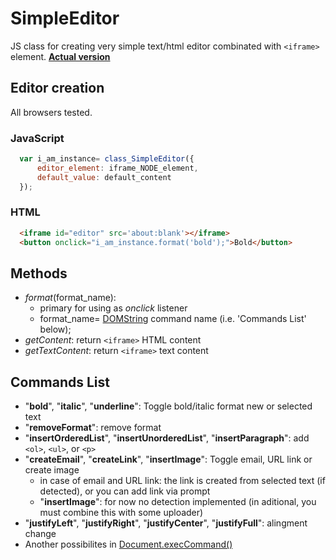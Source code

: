 # SimpleEditor
JS class for creating very simple text/html editor combinated with ```<iframe>``` element.
**[Actual version](https://github.com/jaandrle/SimpleEditor/releases/tag/v0.3-rc)**
## Editor creation
All browsers tested.
### JavaScript
  ```javascript
    var i_am_instance= class_SimpleEditor({
        editor_element: iframe_NODE_element,
        default_value: default_content
    });
  ```

### HTML
  ```html
    <iframe id="editor" src='about:blank'></iframe>
    <button onclick="i_am_instance.format('bold');">Bold</button>
```

## Methods
  - *format*(format_name): 
    * primary for using as *onclick* listener
    * format_name= [DOMString](https://developer.mozilla.org/en-US/docs/Web/API/DOMString) command name (i.e. 'Commands List' below);
  - *getContent*: return ```<iframe>``` HTML content
  - *getTextContent*: return ```<iframe>``` text content

## Commands List
  - "**bold**", "**italic**", "**underline**": Toggle bold/italic format new or selected text
  - "**removeFormat**": remove format
  - "**insertOrderedList**", "**insertUnorderedList**", "**insertParagraph**": add ```<ol>```, ```<ul>```, or ```<p>```
  - "**createEmail**", "**createLink**", "**insertImage**": Toggle email, URL link or create image
    * in case of email and URL link: the link is created from selected text (if detected), or you can add link via prompt
    * "**insertImage**": for now no detection implemented (in aditional, you must combine this with some uploader)
  - "**justifyLeft**", "**justifyRight**", "**justifyCenter**", "**justifyFull**": alingment change
  - Another possibilites in [Document.execCommand()](https://developer.mozilla.org/en-US/docs/Web/API/Document/execCommand)
